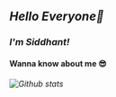 ## _Hello Everyone👋_

### _I'm Siddhant!_ ###

#### Wanna know about me 😎 ####

_![Github stats](https://github-readme-stats.vercel.app/api?username=siddhantmittal024)_

